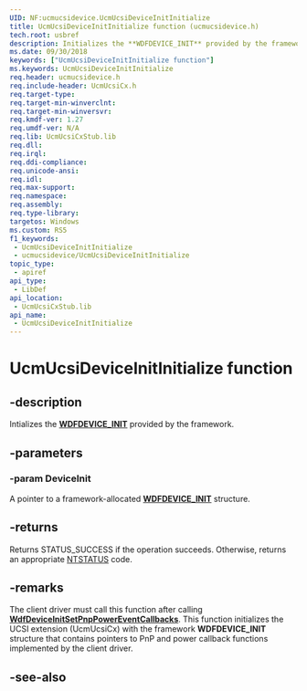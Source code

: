 ```yaml
---
UID: NF:ucmucsidevice.UcmUcsiDeviceInitInitialize
title: UcmUcsiDeviceInitInitialize function (ucmucsidevice.h)
tech.root: usbref
description: Initializes the **WDFDEVICE_INIT** provided by the framework.
ms.date: 09/30/2018
keywords: ["UcmUcsiDeviceInitInitialize function"]
ms.keywords: UcmUcsiDeviceInitInitialize
req.header: ucmucsidevice.h
req.include-header: UcmUcsiCx.h
req.target-type: 
req.target-min-winverclnt: 
req.target-min-winversvr: 
req.kmdf-ver: 1.27
req.umdf-ver: N/A
req.lib: UcmUcsiCxStub.lib
req.dll: 
req.irql: 
req.ddi-compliance: 
req.unicode-ansi: 
req.idl: 
req.max-support: 
req.namespace: 
req.assembly: 
req.type-library: 
targetos: Windows
ms.custom: RS5
f1_keywords:
 - UcmUcsiDeviceInitInitialize
 - ucmucsidevice/UcmUcsiDeviceInitInitialize
topic_type:
 - apiref
api_type:
 - LibDef
api_location:
 - UcmUcsiCxStub.lib
api_name:
 - UcmUcsiDeviceInitInitialize
---
```


# UcmUcsiDeviceInitInitialize function


## -description

Intializes the [**WDFDEVICE_INIT**](/windows-hardware/drivers/wdf/wdfdevice_init) provided by the framework.

## -parameters

### -param DeviceInit

A pointer to a framework-allocated [**WDFDEVICE_INIT**](/windows-hardware/drivers/wdf/wdfdevice_init) structure.

## -returns

Returns STATUS_SUCCESS if the operation succeeds. Otherwise, returns an appropriate [NTSTATUS](/windows-hardware/drivers/kernel/ntstatus-values) code.

## -remarks

The client driver must call this function after calling [**WdfDeviceInitSetPnpPowerEventCallbacks**](../wdfdevice/nf-wdfdevice-wdfdeviceinitsetpnppowereventcallbacks.md). This function initializes the UCSI extension (UcmUcsiCx) with the framework **WDFDEVICE_INIT** structure that contains pointers to PnP and power callback functions implemented by the client driver.

## -see-also

